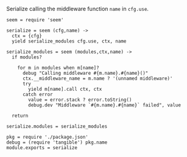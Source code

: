 Serialize calling the middleware function `name` in `cfg.use`.

    seem = require 'seem'

    serialize = seem (cfg,name) ->
      ctx = {cfg}
      yield serialize_modules cfg.use, ctx, name

    serialize_modules = seem (modules,ctx,name) ->
      if modules?

        for m in modules when m[name]?
          debug "Calling middleware #{m.name}.#{name}()"
          ctx.__middleware_name = m.name ? '(unnamed middleware)'
          try
            yield m[name].call ctx, ctx
          catch error
            value = error.stack ? error.toString()
            debug.dev "Middleware `#{m.name}.#{name}` failed", value

      return

    serialize.modules = serialize_modules

    pkg = require './package.json'
    debug = (require 'tangible') pkg.name
    module.exports = serialize
